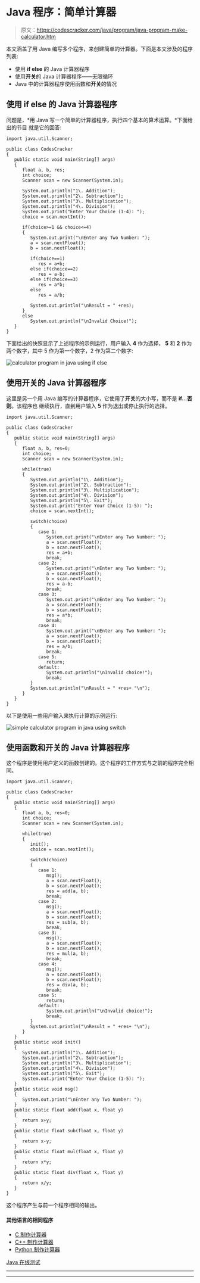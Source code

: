 # Java 程序：简单计算器

> 原文：<https://codescracker.com/java/program/java-program-make-calculator.htm>

本文涵盖了用 Java 编写多个程序，来创建简单的计算器。下面是本文涉及的程序列表:

*   使用 **if else** 的 Java 计算器程序
*   使用**开关**的 Java 计算器程序——无限循环
*   Java 中的计算器程序使用函数和**开关**的情况

## 使用 if else 的 Java 计算器程序

问题是，*用 Java 写一个简单的计算器程序，执行四个基本的算术运算。*下面给出的节目 就是它的回答:

```
import java.util.Scanner;

public class CodesCracker
{
   public static void main(String[] args)
   {
      float a, b, res;
      int choice;
      Scanner scan = new Scanner(System.in);

      System.out.println("1\. Addition");
      System.out.println("2\. Subtraction");
      System.out.println("3\. Multiplication");
      System.out.println("4\. Division");
      System.out.print("Enter Your Choice (1-4): ");
      choice = scan.nextInt();

      if(choice>=1 && choice<=4)
      {
         System.out.print("\nEnter any Two Number: ");
         a = scan.nextFloat();
         b = scan.nextFloat();

         if(choice==1)
            res = a+b;
         else if(choice==2)
            res = a-b;
         else if(choice==3)
            res = a*b;
         else
            res = a/b;

         System.out.println("\nResult = " +res);
      }
      else
         System.out.println("\nInvalid Choice!");
   } 
}
```

下面给出的快照显示了上述程序的示例运行，用户输入 **4** 作为选择， **5** 和 **2** 作为 两个数字，其中 5 作为第一个数字，2 作为第二个数字:

![calculator program in java using if else](img/5373a0e3a365070b80b41c0662c361d8.png)

## 使用开关的 Java 计算器程序

这里是另一个用 Java 编写的计算器程序，它使用了**开关**的大小写，而不是 **if...否则**。该程序也 继续执行，直到用户输入 **5** 作为退出或停止执行的选择。

```
import java.util.Scanner;

public class CodesCracker
{
   public static void main(String[] args)
   {
      float a, b, res=0;
      int choice;
      Scanner scan = new Scanner(System.in);

      while(true)
      {
         System.out.println("1\. Addition");
         System.out.println("2\. Subtraction");
         System.out.println("3\. Multiplication");
         System.out.println("4\. Division");
         System.out.println("5\. Exit");
         System.out.print("Enter Your Choice (1-5): ");
         choice = scan.nextInt();

         switch(choice)
         {
            case 1:
               System.out.print("\nEnter any Two Number: ");
               a = scan.nextFloat();
               b = scan.nextFloat();
               res = a+b;
               break;
            case 2:
               System.out.print("\nEnter any Two Number: ");
               a = scan.nextFloat();
               b = scan.nextFloat();
               res = a-b;
               break;
            case 3:
               System.out.print("\nEnter any Two Number: ");
               a = scan.nextFloat();
               b = scan.nextFloat();
               res = a*b;
               break;
            case 4:
               System.out.print("\nEnter any Two Number: ");
               a = scan.nextFloat();
               b = scan.nextFloat();
               res = a/b;
               break;
            case 5:
               return;
            default:
               System.out.println("\nInvalid choice!");
               break;
         }
         System.out.println("\nResult = " +res+ "\n");
      }
   } 
}
```

以下是使用一些用户输入来执行计算的示例运行:

![simple calculator program in java using switch](img/fe3bef1d4862ff304698a19673e7c6e0.png)

## 使用函数和开关的 Java 计算器程序

这个程序是使用用户定义的函数创建的。这个程序的工作方式与之前的程序完全相同。

```
import java.util.Scanner;

public class CodesCracker
{
   public static void main(String[] args)
   {
      float a, b, res=0;
      int choice;
      Scanner scan = new Scanner(System.in);

      while(true)
      {
         init();
         choice = scan.nextInt();

         switch(choice)
         {
            case 1:
               msg();
               a = scan.nextFloat();
               b = scan.nextFloat();
               res = add(a, b);
               break;
            case 2:
               msg();
               a = scan.nextFloat();
               b = scan.nextFloat();
               res = sub(a, b);
               break;
            case 3:
               msg();
               a = scan.nextFloat();
               b = scan.nextFloat();
               res = mul(a, b);
               break;
            case 4:
               msg();
               a = scan.nextFloat();
               b = scan.nextFloat();
               res = div(a, b);
               break;
            case 5:
               return;
            default:
               System.out.println("\nInvalid choice!");
               break;
         }
         System.out.println("\nResult = " +res+ "\n");
      }
   } 
   public static void init()
   {
      System.out.println("1\. Addition");
      System.out.println("2\. Subtraction");
      System.out.println("3\. Multiplication");
      System.out.println("4\. Division");
      System.out.println("5\. Exit");
      System.out.print("Enter Your Choice (1-5): ");
   }
   public static void msg()
   {
      System.out.print("\nEnter any Two Number: ");
   }
   public static float add(float x, float y)
   {
      return x+y;
   }
   public static float sub(float x, float y)
   {
      return x-y;
   }
   public static float mul(float x, float y)
   {
      return x*y;
   }
   public static float div(float x, float y)
   {
      return x/y;
   }
}
```

这个程序产生与前一个程序相同的输出。

#### 其他语言的相同程序

*   [C 制作计算器](/c/program/c-program-make-calculator.htm)
*   [C++ 制作计算器](/cpp/program/cpp-program-make-calculator.htm)
*   [Python 制作计算器](/python/program/python-program-make-calculator.htm)

[Java 在线测试](/exam/showtest.php?subid=1)

* * *

* * *